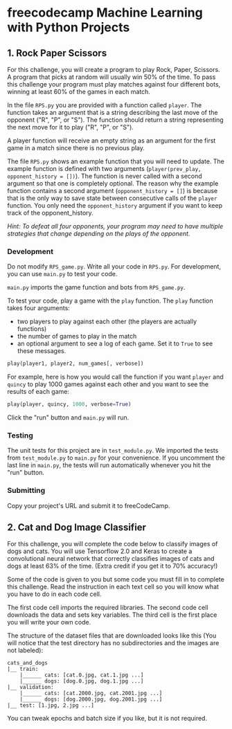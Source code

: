 # freecodecamp Machine Learning with Python Projects

## 1. Rock Paper Scissors

For this challenge, you will create a program to play Rock, Paper, Scissors. A program that picks at random will usually win 50% of the time. To pass this challenge your program must play matches against four different bots, winning at least 60% of the games in each match.

In the file `RPS.py` you are provided with a function called `player`. The function takes an argument that is a string describing the last move of the opponent ("R", "P", or "S"). The function should return a string representing the next move for it to play ("R", "P", or "S").

A player function will receive an empty string as an argument for the first game in a match since there is no previous play.

The file `RPS.py` shows an example function that you will need to update. The example function is defined with two arguments (`player(prev_play, opponent_history = [])`). The function is never called with a second argument so that one is completely optional. The reason why the example function contains a second argument (`opponent_history = []`) is because that is the only way to save state between consecutive calls of the `player` function. You only need the `opponent_history` argument if you want to keep track of the opponent_history.

*Hint: To defeat all four opponents, your program may need to have multiple strategies that change depending on the plays of the opponent.*

### Development

Do not modify `RPS_game.py`. Write all your code in `RPS.py`. For development, you can use `main.py` to test your code. 

`main.py` imports the game function and bots from `RPS_game.py`.

To test your code, play a game with the `play` function. The `play` function takes four arguments:
- two players to play against each other (the players are actually functions)
- the number of games to play in the match
- an optional argument to see a log of each game. Set it to `True` to see these messages.

```py
play(player1, player2, num_games[, verbose])
```
For example, here is how you would call the function if you want `player` and `quincy` to play 1000 games against each other and you want to see the results of each game:
```py
play(player, quincy, 1000, verbose=True)
```

Click the "run" button and `main.py` will run.

### Testing 

The unit tests for this project are in `test_module.py`. We imported the tests from `test_module.py` to `main.py` for your convenience. If you uncomment the last line in `main.py`, the tests will run automatically whenever you hit the "run" button.

### Submitting

Copy your project's URL and submit it to freeCodeCamp.

## 2. Cat and Dog Image Classifier

For this challenge, you will complete the code below to classify images of dogs and cats. You will use Tensorflow 2.0 and Keras to create a convolutional neural network that correctly classifies images of cats and dogs at least 63% of the time. (Extra credit if you get it to 70% accuracy!)

Some of the code is given to you but some code you must fill in to complete this challenge. Read the instruction in each text cell so you will know what you have to do in each code cell.

The first code cell imports the required libraries. The second code cell downloads the data and sets key variables. The third cell is the first place you will write your own code.

The structure of the dataset files that are downloaded looks like this (You will notice that the test directory has no subdirectories and the images are not labeled):
```
cats_and_dogs
|__ train:
    |______ cats: [cat.0.jpg, cat.1.jpg ...]
    |______ dogs: [dog.0.jpg, dog.1.jpg ...]
|__ validation:
    |______ cats: [cat.2000.jpg, cat.2001.jpg ...]
    |______ dogs: [dog.2000.jpg, dog.2001.jpg ...]
|__ test: [1.jpg, 2.jpg ...]
```

You can tweak epochs and batch size if you like, but it is not required.
